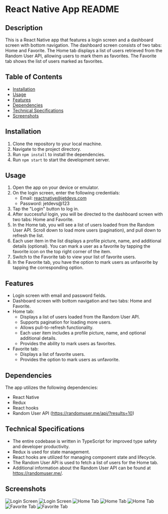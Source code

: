 # React Native App README

## Description
This is a React Native app that features a login screen and a dashboard screen with bottom navigation. The dashboard screen consists of two tabs: Home and Favorite. The Home tab displays a list of users retrieved from the Random User API, allowing users to mark them as favorites. The Favorite tab shows the list of users marked as favorites.

## Table of Contents
- [Installation](#installation)
- [Usage](#usage)
- [Features](#features)
- [Dependencies](#dependencies)
- [Technical Specifications](#technical-specifications)
- [Screenshots](#screenshots)

## Installation
1. Clone the repository to your local machine.
2. Navigate to the project directory.
3. Run `npm install` to install the dependencies.
4. Run `npm start` to start the development server.

## Usage
1. Open the app on your device or emulator.
2. On the login screen, enter the following credentials:
   - Email: reactnative@jetdevs.com
   - Password: jetdevs@123
3. Tap the "Login" button to log in.
4. After successful login, you will be directed to the dashboard screen with two tabs: Home and Favorite.
5. In the Home tab, you will see a list of users loaded from the Random User API. Scroll down to load more users (pagination), and pull down to refresh the list.
6. Each user item in the list displays a profile picture, name, and additional details (optional). You can mark a user as a favorite by tapping the favorite icon on the top right corner of the item.
7. Switch to the Favorite tab to view your list of favorite users.
8. In the Favorite tab, you have the option to mark users as unfavorite by tapping the corresponding option.

## Features
- Login screen with email and password fields.
- Dashboard screen with bottom navigation and two tabs: Home and Favorite.
- Home tab:
  - Displays a list of users loaded from the Random User API.
  - Supports pagination for loading more users.
  - Allows pull-to-refresh functionality.
  - Each user item includes a profile picture, name, and optional additional details.
  - Provides the ability to mark users as favorites.
- Favorite tab:
  - Displays a list of favorite users.
  - Provides the option to mark users as unfavorite.

## Dependencies
The app utilizes the following dependencies:
- React Native
- Redux
- React hooks
- Random User API (https://randomuser.me/api/?results=10)

## Technical Specifications
- The entire codebase is written in TypeScript for improved type safety and developer productivity.
- Redux is used for state management.
- React hooks are utilized for managing component state and lifecycle.
- The Random User API is used to fetch a list of users for the Home tab.
- Additional information about the Random User API can be found at https://randomuser.me/.

## Screenshots
![Login Screen](https://firebasestorage.googleapis.com/v0/b/chatwithchat2.appspot.com/o/Screenshot_20230606-181504.png?alt=media&token=35d9105c-9917-4b1b-90d3-ad609ba639a5)
![Login Screen](https://firebasestorage.googleapis.com/v0/b/chatwithchat2.appspot.com/o/Screenshot_20230606-181516.png?alt=media&token=4d8b99b9-2b66-4893-9e35-cf9670b6022b)
![Home Tab](https://firebasestorage.googleapis.com/v0/b/chatwithchat2.appspot.com/o/Screenshot_20230606-181826.png?alt=media&token=da195c19-4e1d-478b-999a-338e5592f2fc)
![Home Tab](https://firebasestorage.googleapis.com/v0/b/chatwithchat2.appspot.com/o/Screenshot_20230606-181809.png?alt=media&token=696f8f58-702e-4ddf-8a21-649170f26bcd)
![Home Tab](https://firebasestorage.googleapis.com/v0/b/chatwithchat2.appspot.com/o/Screenshot_20230606-182644.png?alt=media&token=0091b5ab-0479-4c21-b81f-d0ff5c9d376f&_gl=1*11o1fg0*_ga*NDk5MzQ5OTM3LjE2NjYwMDU2NTQ.*_ga_CW55HF8NVT*MTY4NjA1NjQ4My4yLjEuMTY4NjA1NjgzMC4wLjAuMA..)
![Favorite Tab](https://firebasestorage.googleapis.com/v0/b/chatwithchat2.appspot.com/o/Screenshot_20230606-181812.png?alt=media&token=f3b088c2-b396-4d80-8ed4-fe4d72931f1e)
![Favorite Tab](https://firebasestorage.googleapis.com/v0/b/chatwithchat2.appspot.com/o/Screenshot_20230606-181819.png?alt=media&token=6d2cf27f-e45d-45e1-9ba3-6fd54b4ef7ef)